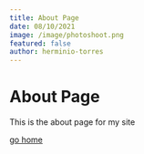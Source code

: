 ```yaml
---
title: About Page
date: 08/10/2021
image: /image/photoshoot.png
featured: false
author: herminio-torres
---
```


# About Page

This is the about page for my site

[go home](/)
